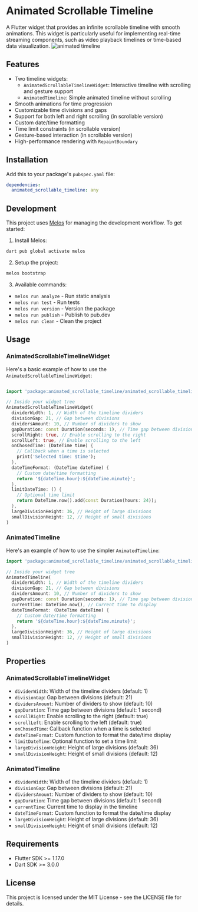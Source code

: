 <!--
This README describes the package. If you publish this package to pub.dev,
this README's contents appear on the landing page for your package.

For information about how to write a good package README, see the guide for
[writing package pages](https://dart.dev/guides/libraries/writing-package-pages).

For general information about developing packages, see the Dart guide for
[creating packages](https://dart.dev/guides/libraries/create-library-packages)
and the Flutter guide for
[developing packages and plugins](https://flutter.dev/developing-packages).
-->


# Animated Scrollable Timeline

A Flutter widget that provides an infinite scrollable timeline with smooth animations. This widget is particularly useful for implementing real-time streaming components, such as video playback timelines or time-based data visualization.
![animated timeline](https://github.com/user-attachments/assets/884cc7a5-89f0-4702-ac14-ac5a3c5e4547)

## Features

- Two timeline widgets:
  - `AnimatedScrollableTimelineWidget`: Interactive timeline with scrolling and gesture support
  - `AnimatedTimeline`: Simple animated timeline without scrolling
- Smooth animations for time progression
- Customizable time divisions and gaps
- Support for both left and right scrolling (in scrollable version)
- Custom date/time formatting
- Time limit constraints (in scrollable version)
- Gesture-based interaction (in scrollable version)
- High-performance rendering with `RepaintBoundary`

## Installation

Add this to your package's `pubspec.yaml` file:

```yaml
dependencies:
  animated_scrollable_timeline: any
```

## Development

This project uses [Melos](https://melos.invertase.dev/) for managing the development workflow. To get started:

1. Install Melos:
```bash
dart pub global activate melos
```

2. Setup the project:
```bash
melos bootstrap
```

3. Available commands:
- `melos run analyze` - Run static analysis
- `melos run test` - Run tests
- `melos run version` - Version the package
- `melos run publish` - Publish to pub.dev
- `melos run clean` - Clean the project

## Usage

### AnimatedScrollableTimelineWidget

Here's a basic example of how to use the `AnimatedScrollableTimelineWidget`:

```dart

import 'package:animated_scrollable_timeline/animated_scrollable_timeline.dart';

// Inside your widget tree
AnimatedScrollableTimelineWidget(
  dividerWidth: 1, // Width of the timeline dividers
  divisionGap: 21, // Gap between divisions
  dividersAmount: 10, // Number of dividers to show
  gapDuration: const Duration(seconds: 1), // Time gap between divisions
  scrollRight: true, // Enable scrolling to the right
  scrollLeft: true, // Enable scrolling to the left
  onChosedTime: (DateTime time) {
    // Callback when a time is selected
    print('Selected time: $time');
  },
  dateTimeFormat: (DateTime dateTime) {
    // Custom date/time formatting
    return '${dateTime.hour}:${dateTime.minute}';
  },
  limitDateTime: () {
    // Optional time limit
    return DateTime.now().add(const Duration(hours: 24));
  },
  largeDivisionHeight: 36, // Height of large divisions
  smallDivisionHeight: 12, // Height of small divisions
)
```

### AnimatedTimeline

Here's an example of how to use the simpler `AnimatedTimeline`:

```dart
import 'package:animated_scrollable_timeline/animated_scrollable_timeline.dart';

// Inside your widget tree
AnimatedTimeline(
  dividerWidth: 1, // Width of the timeline dividers
  divisionGap: 21, // Gap between divisions
  dividersAmount: 10, // Number of dividers to show
  gapDuration: const Duration(seconds: 1), // Time gap between divisions
  currentTime: DateTime.now(), // Current time to display
  dateTimeFormat: (DateTime dateTime) {
    // Custom date/time formatting
    return '${dateTime.hour}:${dateTime.minute}';
  },
  largeDivisionHeight: 36, // Height of large divisions
  smallDivisionHeight: 12, // Height of small divisions
)
```

## Properties

### AnimatedScrollableTimelineWidget

- `dividerWidth`: Width of the timeline dividers (default: 1)
- `divisionGap`: Gap between divisions (default: 21)
- `dividersAmount`: Number of dividers to show (default: 10)
- `gapDuration`: Time gap between divisions (default: 1 second)
- `scrollRight`: Enable scrolling to the right (default: true)
- `scrollLeft`: Enable scrolling to the left (default: true)
- `onChosedTime`: Callback function when a time is selected
- `dateTimeFormat`: Custom function to format the date/time display
- `limitDateTime`: Optional function to set a time limit
- `largeDivisionHeight`: Height of large divisions (default: 36)
- `smallDivisionHeight`: Height of small divisions (default: 12)

### AnimatedTimeline

- `dividerWidth`: Width of the timeline dividers (default: 1)
- `divisionGap`: Gap between divisions (default: 21)
- `dividersAmount`: Number of dividers to show (default: 10)
- `gapDuration`: Time gap between divisions (default: 1 second)
- `currentTime`: Current time to display in the timeline
- `dateTimeFormat`: Custom function to format the date/time display
- `largeDivisionHeight`: Height of large divisions (default: 36)
- `smallDivisionHeight`: Height of small divisions (default: 12)

## Requirements

- Flutter SDK >= 1.17.0
- Dart SDK >= 3.0.0

## License

This project is licensed under the MIT License - see the LICENSE file for details.
